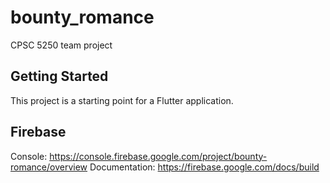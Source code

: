 # bounty_romance

CPSC 5250 team project

## Getting Started

This project is a starting point for a Flutter application.

## Firebase

Console: https://console.firebase.google.com/project/bounty-romance/overview
Documentation: https://firebase.google.com/docs/build


